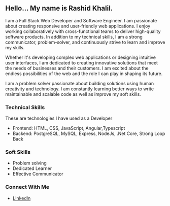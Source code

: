 ## Hello... My name is Rashid Khalil.

I am a Full Stack Web Developer and Software Engineer. I am passionate about creating responsive and user-friendly web applications.
I enjoy working collaboratively with cross-functional teams to deliver high-quality software products. In addition to my technical skills, I am a strong communicator, problem-solver, and continuously strive to learn and improve my skills.

Whether it's developing complex web applications or designing intuitive user interfaces, I am dedicated to creating innovative solutions that meet the needs of businesses and their customers. I am excited about the endless possibilities of the web and the role I can play in shaping its future.

I am a problem solver passionate about building solutions using human creativity and technology. 
I am constantly learning better ways to write maintainable and scalable code as well as improve my soft skills. 

### Technical Skills

These are technologies I have used as a Developer

- Frontend: HTML, CSS, JavaScript, Angular,Typescript
- Backend: PostgreSQL, MySQL, Express, NodeJs, .Net Core, Strong Loop Back

### Soft Skills

- Problem solving
- Dedicated Learner
- Effective Communicator

### Connect With Me

- [LinkedIn](https://www.linkedin.com/in/rashid-khalil-283849126)
